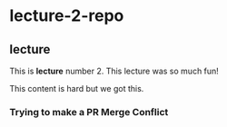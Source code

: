 # lecture-2-repo
## lecture
This is **lecture** number 2. 
This lecture was so much fun!


This content is hard but we got this. 

### Trying to make a PR Merge Conflict 